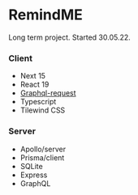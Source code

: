 # RemindME
Long term project. Started 30.05.22.

### Client
* Next 15
* React 19
* [Graphql-request](https://www.npmjs.com/package/graphql-request)
* Typescript
* Tilewind CSS

### Server
* Apollo/server
* Prisma/client
* SQLite
* Express
* GraphQL
